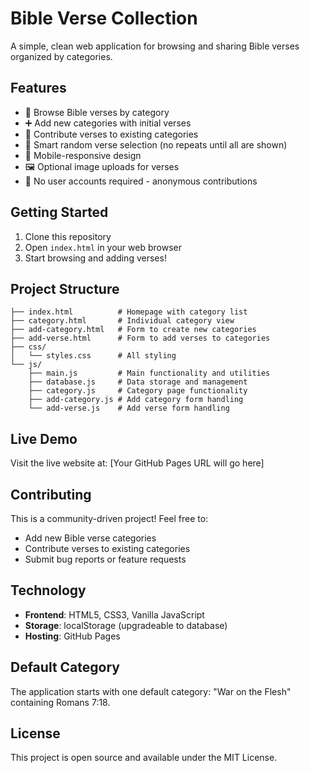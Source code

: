 # Bible Verse Collection

A simple, clean web application for browsing and sharing Bible verses organized by categories.

## Features

- 📖 Browse Bible verses by category
- ➕ Add new categories with initial verses
- 📝 Contribute verses to existing categories
- 🔄 Smart random verse selection (no repeats until all are shown)
- 📱 Mobile-responsive design
- 🖼️ Optional image uploads for verses
- 🚫 No user accounts required - anonymous contributions

## Getting Started

1. Clone this repository
2. Open `index.html` in your web browser
3. Start browsing and adding verses!

## Project Structure

```
├── index.html          # Homepage with category list
├── category.html       # Individual category view
├── add-category.html   # Form to create new categories
├── add-verse.html      # Form to add verses to categories
├── css/
│   └── styles.css      # All styling
└── js/
    ├── main.js         # Main functionality and utilities
    ├── database.js     # Data storage and management
    ├── category.js     # Category page functionality
    ├── add-category.js # Add category form handling
    └── add-verse.js    # Add verse form handling
```

## Live Demo

Visit the live website at: [Your GitHub Pages URL will go here]

## Contributing

This is a community-driven project! Feel free to:
- Add new Bible verse categories
- Contribute verses to existing categories
- Submit bug reports or feature requests

## Technology

- **Frontend**: HTML5, CSS3, Vanilla JavaScript
- **Storage**: localStorage (upgradeable to database)
- **Hosting**: GitHub Pages

## Default Category

The application starts with one default category: "War on the Flesh" containing Romans 7:18.

## License

This project is open source and available under the MIT License.
